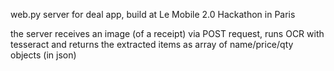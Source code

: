 web.py server for deal app, build at Le Mobile 2.0 Hackathon in Paris

the server receives an image (of a receipt) via POST request, runs OCR with tesseract and returns the extracted items as array of name/price/qty objects (in json)
